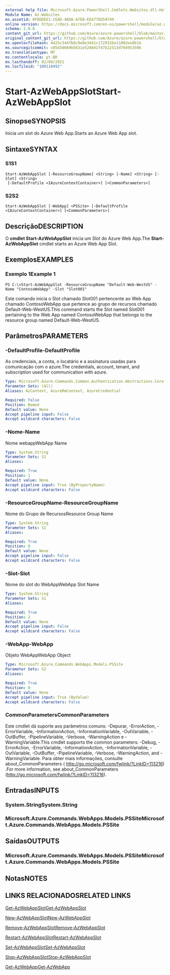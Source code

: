 ```yaml
---
external help file: Microsoft.Azure.PowerShell.Cmdlets.Websites.dll-Help.xml
Module Name: Az.Websites
ms.assetid: 0FDDDEE1-CEAD-46DA-A7EB-EE477ED59749
online version: https://docs.microsoft.com/en-us/powershell/module/az.websites/start-azwebappslot
schema: 2.0.0
content_git_url: https://github.com/Azure/azure-powershell/blob/master/src/Websites/Websites/help/Start-AzWebAppSlot.md
original_content_git_url: https://github.com/Azure/azure-powershell/blob/master/src/Websites/Websites/help/Start-AzWebAppSlot.md
ms.openlocfilehash: 4425c344fb0c9e0e3441c172915be11002ee8b1b
ms.sourcegitcommit: c05d3d669b5631e526841f47b22513d78495350b
ms.translationtype: MT
ms.contentlocale: pt-BR
ms.lasthandoff: 02/09/2021
ms.locfileid: "100118492"
---
```

# <span data-ttu-id="258f8-101">Start-AzWebAppSlot</span><span class="sxs-lookup"><span data-stu-id="258f8-101">Start-AzWebAppSlot</span></span>

## <span data-ttu-id="258f8-102">Sinopse</span><span class="sxs-lookup"><span data-stu-id="258f8-102">SYNOPSIS</span></span>
<span data-ttu-id="258f8-103">Inicia um slot do Azure Web App.</span><span class="sxs-lookup"><span data-stu-id="258f8-103">Starts an Azure Web App slot.</span></span>

## <span data-ttu-id="258f8-104">Sintaxe</span><span class="sxs-lookup"><span data-stu-id="258f8-104">SYNTAX</span></span>

### <span data-ttu-id="258f8-105">S1</span><span class="sxs-lookup"><span data-stu-id="258f8-105">S1</span></span>
```
Start-AzWebAppSlot [-ResourceGroupName] <String> [-Name] <String> [-Slot] <String>
 [-DefaultProfile <IAzureContextContainer>] [<CommonParameters>]
```

### <span data-ttu-id="258f8-106">S2</span><span class="sxs-lookup"><span data-stu-id="258f8-106">S2</span></span>
```
Start-AzWebAppSlot [-WebApp] <PSSite> [-DefaultProfile <IAzureContextContainer>] [<CommonParameters>]
```

## <span data-ttu-id="258f8-107">Descrição</span><span class="sxs-lookup"><span data-stu-id="258f8-107">DESCRIPTION</span></span>
<span data-ttu-id="258f8-108">O **cmdlet Start-AzWebAppSlot** inicia um Slot do Azure Web App.</span><span class="sxs-lookup"><span data-stu-id="258f8-108">The **Start-AzWebAppSlot** cmdlet starts an Azure Web App Slot.</span></span>

## <span data-ttu-id="258f8-109">Exemplos</span><span class="sxs-lookup"><span data-stu-id="258f8-109">EXAMPLES</span></span>

### <span data-ttu-id="258f8-110">Exemplo 1</span><span class="sxs-lookup"><span data-stu-id="258f8-110">Example 1</span></span>
```
PS C:\>Start-AzWebAppSlot -ResourceGroupName "Default-Web-WestUS" -Name "ContosoWebApp" -Slot "Slot001"
```

<span data-ttu-id="258f8-111">Este comando inicia o Slot chamado Slot001 pertencente ao Web App chamado ContosoWebApp que pertence ao grupo de recursos chamado Default-Web-WestUS.</span><span class="sxs-lookup"><span data-stu-id="258f8-111">This command starts the Slot named Slot001 pertaining to the Web App named ContosoWebApp that belongs to the resource group named Default-Web-WestUS.</span></span>

## <span data-ttu-id="258f8-112">Parâmetros</span><span class="sxs-lookup"><span data-stu-id="258f8-112">PARAMETERS</span></span>

### <span data-ttu-id="258f8-113">-DefaultProfile</span><span class="sxs-lookup"><span data-stu-id="258f8-113">-DefaultProfile</span></span>
<span data-ttu-id="258f8-114">As credenciais, a conta, o locatário e a assinatura usadas para comunicação com o azure.</span><span class="sxs-lookup"><span data-stu-id="258f8-114">The credentials, account, tenant, and subscription used for communication with azure.</span></span>

```yaml
Type: Microsoft.Azure.Commands.Common.Authentication.Abstractions.Core.IAzureContextContainer
Parameter Sets: (All)
Aliases: AzContext, AzureRmContext, AzureCredential

Required: False
Position: Named
Default value: None
Accept pipeline input: False
Accept wildcard characters: False
```

### <span data-ttu-id="258f8-115">-Nome</span><span class="sxs-lookup"><span data-stu-id="258f8-115">-Name</span></span>
<span data-ttu-id="258f8-116">Nome webapp</span><span class="sxs-lookup"><span data-stu-id="258f8-116">WebApp Name</span></span>

```yaml
Type: System.String
Parameter Sets: S1
Aliases:

Required: True
Position: 1
Default value: None
Accept pipeline input: True (ByPropertyName)
Accept wildcard characters: False
```

### <span data-ttu-id="258f8-117">-ResourceGroupName</span><span class="sxs-lookup"><span data-stu-id="258f8-117">-ResourceGroupName</span></span>
<span data-ttu-id="258f8-118">Nome do Grupo de Recursos</span><span class="sxs-lookup"><span data-stu-id="258f8-118">Resource Group Name</span></span>

```yaml
Type: System.String
Parameter Sets: S1
Aliases:

Required: True
Position: 0
Default value: None
Accept pipeline input: False
Accept wildcard characters: False
```

### <span data-ttu-id="258f8-119">-Slot</span><span class="sxs-lookup"><span data-stu-id="258f8-119">-Slot</span></span>
<span data-ttu-id="258f8-120">Nome do slot do WebApp</span><span class="sxs-lookup"><span data-stu-id="258f8-120">WebApp Slot Name</span></span>

```yaml
Type: System.String
Parameter Sets: S1
Aliases:

Required: True
Position: 2
Default value: None
Accept pipeline input: False
Accept wildcard characters: False
```

### <span data-ttu-id="258f8-121">-WebApp</span><span class="sxs-lookup"><span data-stu-id="258f8-121">-WebApp</span></span>
<span data-ttu-id="258f8-122">Objeto WebApp</span><span class="sxs-lookup"><span data-stu-id="258f8-122">WebApp Object</span></span>

```yaml
Type: Microsoft.Azure.Commands.WebApps.Models.PSSite
Parameter Sets: S2
Aliases:

Required: True
Position: 0
Default value: None
Accept pipeline input: True (ByValue)
Accept wildcard characters: False
```

### <span data-ttu-id="258f8-123">CommonParameters</span><span class="sxs-lookup"><span data-stu-id="258f8-123">CommonParameters</span></span>
<span data-ttu-id="258f8-124">Este cmdlet dá suporte aos parâmetros comuns: -Depurar, -ErrorAction, -ErrorVariable, -InformationAction, -InformationVariable, -OutVariable, -OutBuffer, -PipelineVariable, -Verbose, -WarningAction e -WarningVariable.</span><span class="sxs-lookup"><span data-stu-id="258f8-124">This cmdlet supports the common parameters: -Debug, -ErrorAction, -ErrorVariable, -InformationAction, -InformationVariable, -OutVariable, -OutBuffer, -PipelineVariable, -Verbose, -WarningAction, and -WarningVariable.</span></span> <span data-ttu-id="258f8-125">Para obter mais informações, consulte about_CommonParameters ( http://go.microsoft.com/fwlink/?LinkID=113216) .</span><span class="sxs-lookup"><span data-stu-id="258f8-125">For more information, see about_CommonParameters (http://go.microsoft.com/fwlink/?LinkID=113216).</span></span>

## <span data-ttu-id="258f8-126">Entradas</span><span class="sxs-lookup"><span data-stu-id="258f8-126">INPUTS</span></span>

### <span data-ttu-id="258f8-127">System.String</span><span class="sxs-lookup"><span data-stu-id="258f8-127">System.String</span></span>

### <span data-ttu-id="258f8-128">Microsoft.Azure.Commands.WebApps.Models.PSSite</span><span class="sxs-lookup"><span data-stu-id="258f8-128">Microsoft.Azure.Commands.WebApps.Models.PSSite</span></span>

## <span data-ttu-id="258f8-129">Saídas</span><span class="sxs-lookup"><span data-stu-id="258f8-129">OUTPUTS</span></span>

### <span data-ttu-id="258f8-130">Microsoft.Azure.Commands.WebApps.Models.PSSite</span><span class="sxs-lookup"><span data-stu-id="258f8-130">Microsoft.Azure.Commands.WebApps.Models.PSSite</span></span>

## <span data-ttu-id="258f8-131">Notas</span><span class="sxs-lookup"><span data-stu-id="258f8-131">NOTES</span></span>

## <span data-ttu-id="258f8-132">LINKS RELACIONADOS</span><span class="sxs-lookup"><span data-stu-id="258f8-132">RELATED LINKS</span></span>

[<span data-ttu-id="258f8-133">Get-AzWebAppSlot</span><span class="sxs-lookup"><span data-stu-id="258f8-133">Get-AzWebAppSlot</span></span>](./Get-AzWebAppSlot.md)

[<span data-ttu-id="258f8-134">New-AzWebAppSlot</span><span class="sxs-lookup"><span data-stu-id="258f8-134">New-AzWebAppSlot</span></span>](./New-AzWebAppSlot.md)

[<span data-ttu-id="258f8-135">Remove-AzWebAppSlot</span><span class="sxs-lookup"><span data-stu-id="258f8-135">Remove-AzWebAppSlot</span></span>](./Remove-AzWebAppSlot.md)

[<span data-ttu-id="258f8-136">Restart-AzWebAppSlot</span><span class="sxs-lookup"><span data-stu-id="258f8-136">Restart-AzWebAppSlot</span></span>](./Restart-AzWebAppSlot.md)

[<span data-ttu-id="258f8-137">Set-AzWebAppSlot</span><span class="sxs-lookup"><span data-stu-id="258f8-137">Set-AzWebAppSlot</span></span>](./Set-AzWebAppSlot.md)

[<span data-ttu-id="258f8-138">Stop-AzWebAppSlot</span><span class="sxs-lookup"><span data-stu-id="258f8-138">Stop-AzWebAppSlot</span></span>](./Stop-AzWebAppSlot.md)

[<span data-ttu-id="258f8-139">Get-AzWebApp</span><span class="sxs-lookup"><span data-stu-id="258f8-139">Get-AzWebApp</span></span>](./Get-AzWebApp.md)
